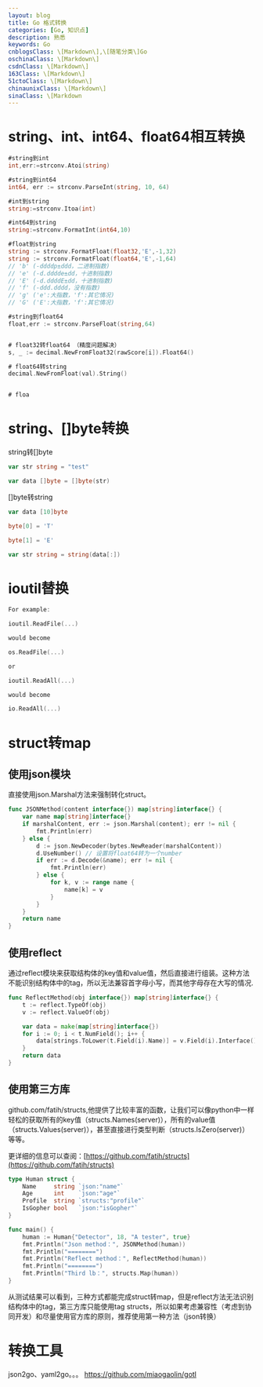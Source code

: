 ```yaml
---
layout: blog
title: Go 格式转换
categories: [Go, 知识点]
description: 熟悉
keywords: Go
cnblogsClass: \[Markdown\],\[随笔分类\]Go
oschinaClass: \[Markdown\]
csdnClass: \[Markdown\]
163Class: \[Markdown\]
51ctoClass: \[Markdown\]
chinaunixClass: \[Markdown\]
sinaClass: \[Markdown
---
```


# string、int、int64、float64相互转换
```go
#string到int
int,err:=strconv.Atoi(string)

#string到int64
int64, err := strconv.ParseInt(string, 10, 64)

#int到string
string:=strconv.Itoa(int)

#int64到string
string:=strconv.FormatInt(int64,10)

#float到string
string := strconv.FormatFloat(float32,'E',-1,32)
string := strconv.FormatFloat(float64,'E',-1,64)
// 'b' (-ddddp±ddd，二进制指数)
// 'e' (-d.dddde±dd，十进制指数)
// 'E' (-d.ddddE±dd，十进制指数)
// 'f' (-ddd.dddd，没有指数)
// 'g' ('e':大指数，'f':其它情况)
// 'G' ('E':大指数，'f':其它情况)

#string到float64
float,err := strconv.ParseFloat(string,64)


# float32转float64 （精度问题解决）
s, _ := decimal.NewFromFloat32(rawScore[i]).Float64()

# float64转string
decimal.NewFromFloat(val).String()


# floa
```

# string、[]byte转换
string转[]byte
```go
var str string = "test"

var data []byte = []byte(str)
```

[]byte转string
```go
var data [10]byte 

byte[0] = 'T'

byte[1] = 'E'

var str string = string(data[:])
```

# ioutil替换

```go
For example:

ioutil.ReadFile(...)

would become

os.ReadFile(...)

or

ioutil.ReadAll(...)

would become

io.ReadAll(...)
```

# struct转map

## 使用json模块
直接使用json.Marshal方法来强制转化struct。
```go
func JSONMethod(content interface{}) map[string]interface{} {
    var name map[string]interface{}
    if marshalContent, err := json.Marshal(content); err != nil {
        fmt.Println(err)
    } else {
        d := json.NewDecoder(bytes.NewReader(marshalContent))
        d.UseNumber() // 设置将float64转为一个number
        if err := d.Decode(&name); err != nil {
            fmt.Println(err)
        } else {
            for k, v := range name {
                name[k] = v
            }
        }
    }
    return name
}
```

## 使用reflect
通过reflect模块来获取结构体的key值和value值，然后直接进行组装。这种方法不能识别结构体中的tag，所以无法兼容首字母小写，而其他字母存在大写的情况.
```go
func ReflectMethod(obj interface{}) map[string]interface{} {
    t := reflect.TypeOf(obj)
    v := reflect.ValueOf(obj)

    var data = make(map[string]interface{})
    for i := 0; i < t.NumField(); i++ {
        data[strings.ToLower(t.Field(i).Name)] = v.Field(i).Interface()
    }
    return data
}
```

## 使用第三方库
github.com/fatih/structs,他提供了比较丰富的函数，让我们可以像python中一样轻松的获取所有的key值（structs.Names(server)），所有的value值（structs.Values(server)），甚至直接进行类型判断（structs.IsZero(server)）等等。

更详细的信息可以查阅：[https://github.com/fatih/structs](https://github.com/fatih/structs)
```go
type Human struct {
    Name     string `json:"name"`
    Age      int    `json:"age"`
    Profile  string `structs:"profile"`
    IsGopher bool   `json:"isGopher"`
}

func main() {
    human := Human{"Detector", 18, "A tester", true}
    fmt.Println("Json method：", JSONMethod(human))
    fmt.Println("========")
    fmt.Println("Reflect method：", ReflectMethod(human))
    fmt.Println("========")
    fmt.Println("Third lb：", structs.Map(human))
}
```

从测试结果可以看到，三种方式都能完成struct转map，但是reflect方法无法识别结构体中的tag，第三方库只能使用tag structs，所以如果考虑兼容性（考虑到协同开发）和尽量使用官方库的原则，推荐使用第一种方法（json转换）




# 转换工具
json2go、yaml2go。。。
https://github.com/miaogaolin/gotl